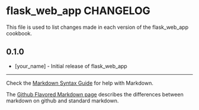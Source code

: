 # flask_web_app CHANGELOG

This file is used to list changes made in each version of the flask_web_app cookbook.

## 0.1.0
- [your_name] - Initial release of flask_web_app

- - -
Check the [Markdown Syntax Guide](http://daringfireball.net/projects/markdown/syntax) for help with Markdown.

The [Github Flavored Markdown page](http://github.github.com/github-flavored-markdown/) describes the differences between markdown on github and standard markdown.
